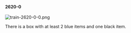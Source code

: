 #### 2620-0
![train-2620-0-0.png](https://github.com/lil-lab/nlvr/raw/master/nlvr/train/images/59/train-2620-0-0.png "train-2620-0-0.png")

There is a box with at least 2 blue items and one black item.